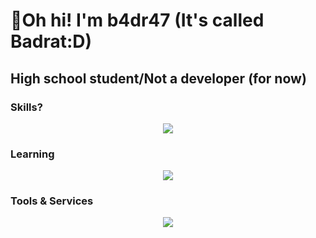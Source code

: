 # 👋Oh hi! I'm b4dr47 (It's called Badrat:D)
## High school student/Not a developer (for now)
<h3>Skills?</h3> 
<p align="center">
  <img align="center" src="https://skillicons.dev/icons?i=js,ts,html,css,tailwind,nextjs,react" />
</p>
<h3>Learning</h3>
<p align="center">
  <img align="center" src="https://skillicons.dev/icons?i=py,cpp,rust" />
</p>
<h3>Tools & Services</h3>
<p align="center">
  <img align="center" src="https://skillicons.dev/icons?i=git,github,vercel,webstorm,neovim,vscode" />
</p>
